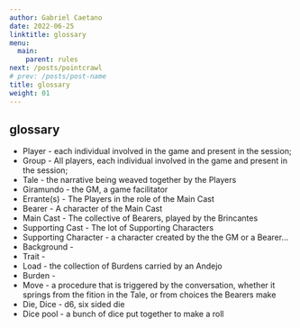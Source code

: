 ```yaml
---
author: Gabriel Caetano
date: 2022-06-25
linktitle: glossary
menu:
  main:
    parent: rules
next: /posts/pointcrawl
# prev: /posts/post-name
title: glossary
weight: 01
---
```



## glossary

- Player - each individual involved in the game and present in the session;
- Group - All players, each individual involved in the game and present in the session;
- Tale - the narrative being weaved together by the Players
- Giramundo - the GM, a game facilitator
- Errante(s) - The Players in the role of the Main Cast
- Bearer - A character of the Main Cast
- Main Cast - The collective of Bearers, played by the Brincantes
- Supporting Cast - The lot of Supporting Characters
- Supporting Character - a character created by the the GM or a Bearer...
- Background -
- Trait -
- Load - the collection of Burdens carried by an Andejo
- Burden -
- Move - a procedure that is triggered by the conversation, whether it springs from the fition in the Tale, or from choices the Bearers make
- Die, Dice - d6, six sided die
- Dice pool - a bunch of dice put together to make a roll
